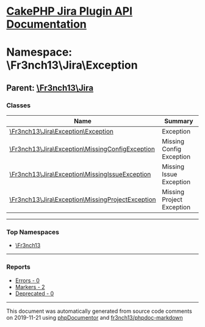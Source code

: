 # [CakePHP Jira Plugin API Documentation](../home)

# Namespace: \Fr3nch13\Jira\Exception
## Parent: [\Fr3nch13\Jira](../namespaces/Fr3nch13.Jira)
### Classes
| Name | Summary |
| ---- | ------- |
| [\Fr3nch13\Jira\Exception\Exception](../classes/Fr3nch13.Jira.Exception.Exception) | Exception |
| [\Fr3nch13\Jira\Exception\MissingConfigException](../classes/Fr3nch13.Jira.Exception.MissingConfigException) | Missing Config Exception |
| [\Fr3nch13\Jira\Exception\MissingIssueException](../classes/Fr3nch13.Jira.Exception.MissingIssueException) | Missing Issue Exception |
| [\Fr3nch13\Jira\Exception\MissingProjectException](../classes/Fr3nch13.Jira.Exception.MissingProjectException) | Missing Project Exception |

---

### Top Namespaces

* [\Fr3nch13](../namespaces/Fr3nch13)

---

### Reports
* [Errors - 0](../reports/errors)
* [Markers - 2](../reports/markers)
* [Deprecated - 0](../reports/deprecated)

---

This document was automatically generated from source code comments on 2019-11-21 using [phpDocumentor](http://www.phpdoc.org/) and [fr3nch13/phpdoc-markdown](https://github.com/fr3nch13/phpdoc-markdown)
